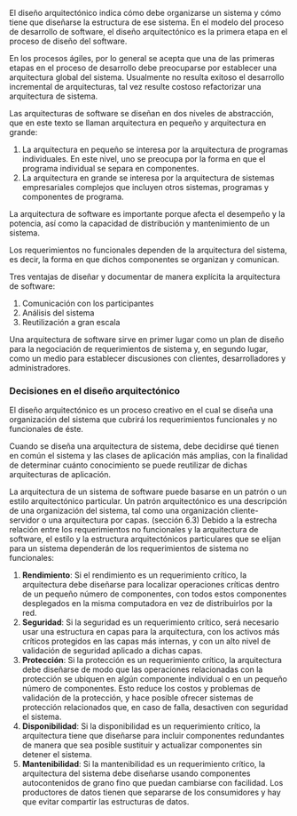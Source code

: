 El diseño arquitectónico indica cómo debe organizarse un sistema y cómo tiene que diseñarse la estructura de ese sistema. En el modelo del proceso de desarrollo de software, el diseño arquitectónico es la primera etapa en el proceso de diseño del software.

En los procesos ágiles, por lo general se acepta que una de las primeras etapas en el proceso de desarrollo debe preocuparse por establecer una arquitectura global del sistema. Usualmente no resulta exitoso el desarrollo incremental de arquitecturas, tal vez resulte costoso refactorizar una arquitectura de sistema.

Las arquitecturas de software se diseñan en dos niveles de abstracción, que en este texto se llaman arquitectura en pequeño y arquitectura en grande: 
1. La arquitectura en pequeño se interesa por la arquitectura de programas individuales. En este nivel, uno se preocupa por la forma en que el programa individual se separa en componentes. 
2. La arquitectura en grande se interesa por la arquitectura de sistemas empresariales complejos que incluyen otros sistemas, programas y componentes de programa.

La arquitectura de software es importante porque afecta el desempeño y la potencia, así como la capacidad de distribución y mantenimiento de un sistema. 

Los requerimientos no funcionales dependen de la arquitectura del sistema, es decir, la forma en que dichos componentes se organizan y comunican.

Tres ventajas de diseñar y documentar de manera explícita la arquitectura de software: 
1. Comunicación con los participantes 
2. Análisis del sistema
3. Reutilización a gran escala

Una arquitectura de software sirve en primer lugar como un plan de diseño para la negociación de requerimientos de sistema y, en segundo lugar, como un medio para establecer discusiones con clientes, desarrolladores y administradores.

### Decisiones en el diseño arquitectónico
El diseño arquitectónico es un proceso creativo en el cual se diseña una organización del sistema que cubrirá los requerimientos funcionales y no funcionales de éste. 

Cuando se diseña una arquitectura de sistema, debe decidirse qué tienen en común el sistema y las clases de aplicación más amplias, con la finalidad de determinar cuánto conocimiento se puede reutilizar de dichas arquitecturas de aplicación.

La arquitectura de un sistema de software puede basarse en un patrón o un estilo arquitectónico particular. Un patrón arquitectónico es una descripción de una organización del sistema, tal como una organización cliente-servidor o una arquitectura por capas. (sección 6.3) Debido a la estrecha relación entre los requerimientos no funcionales y la arquitectura de software, el estilo y la estructura arquitectónicos particulares que se elijan para un sistema dependerán de los requerimientos de sistema no funcionales: 
1. **Rendimiento**: Si el rendimiento es un requerimiento crítico, la arquitectura debe diseñarse para localizar operaciones críticas dentro de un pequeño número de componentes, con todos estos componentes desplegados en la misma computadora en vez de distribuirlos por la red. 
2. **Seguridad**: Si la seguridad es un requerimiento crítico, será necesario usar una estructura en capas para la arquitectura, con los activos más críticos protegidos en las capas más internas, y con un alto nivel de validación de seguridad aplicado a dichas capas. 
3. **Protección**: Si la protección es un requerimiento crítico, la arquitectura debe diseñarse de modo que las operaciones relacionadas con la protección se ubiquen en algún componente individual o en un pequeño número de componentes. Esto reduce los costos y problemas de validación de la protección, y hace posible ofrecer sistemas de protección relacionados que, en caso de falla, desactiven con seguridad el sistema. 
4. **Disponibilidad**: Si la disponibilidad es un requerimiento crítico, la arquitectura tiene que diseñarse para incluir componentes redundantes de manera que sea posible sustituir y actualizar componentes sin detener el sistema. 
5. **Mantenibilidad**: Si la mantenibilidad es un requerimiento crítico, la arquitectura del sistema debe diseñarse usando componentes autocontenidos de grano fino que puedan cambiarse con facilidad. Los productores de datos tienen que separarse de los consumidores y hay que evitar compartir las estructuras de datos.